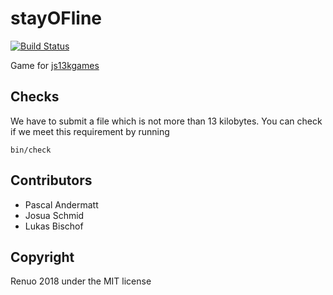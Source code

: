 # stayOFline

[![Build Status](https://semaphoreci.com/api/v1/renuo/palujo/branches/master/badge.svg)](https://semaphoreci.com/renuo/palujo)

Game for [js13kgames](http://2018.js13kgames.com/)

## Checks

We have to submit a file which is not more than 13 kilobytes. You
can check if we meet this requirement by running

    bin/check
    
## Contributors

- Pascal Andermatt
- Josua Schmid
- Lukas Bischof


## Copyright

Renuo 2018 under the MIT license

